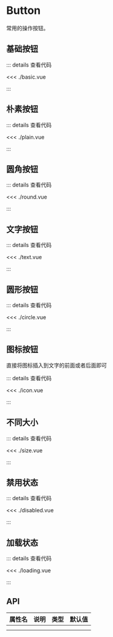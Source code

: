 <script setup lang="ts">
import Basic from './basic.vue';
import Plain from './plain.vue';
import Round from './round.vue';
import Text from './text.vue'
import Circle from './circle.vue'
import Icon from './icon.vue'
import Disabled from './disabled.vue'
import Size from './size.vue'
import Loading from './loading.vue'

</script>

# Button

常用的操作按钮。

## 基础按钮

<Basic />

::: details 查看代码

<<< ./basic.vue

:::

## 朴素按钮

<Plain/>

::: details 查看代码

<<< ./plain.vue

:::

## 圆角按钮

<Round/>

::: details 查看代码

<<< ./round.vue

:::

## 文字按钮

<Text/>

::: details 查看代码

<<< ./text.vue

:::

## 圆形按钮

<Circle/>

::: details 查看代码

<<< ./circle.vue

:::

## 图标按钮

直接将图标插入到文字的前面或者后面即可

<Icon/>

::: details 查看代码

<<< ./icon.vue

:::

## 不同大小

<Size />

::: details 查看代码

<<< ./size.vue

:::

## 禁用状态

<Disabled />

::: details 查看代码

<<< ./disabled.vue

:::

## 加载状态

<Loading />

::: details 查看代码

<<< ./loading.vue

:::

## API

| 属性名 | 说明 | 类型 |默认值
|-----|----|----|----|
|     |    |    ||
|     |    |    ||

